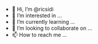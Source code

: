 - 👋 Hi, I’m @ricsidi
- 👀 I’m interested in ...
- 🌱 I’m currently learning ...
- 💞️ I’m looking to collaborate on ...
- 📫 How to reach me ...

<!---
ricsidi/ricsidi is a ✨ special ✨ repository because its `README.md` (this file) appears on your GitHub profile.
You can click the Preview link to take a look at your changes.
--->
